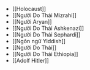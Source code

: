 - [[Holocaust]]
- [[Người Do Thái Mizrahi]]
- [[Người Aryan]]
- [[Người Do Thái Ashkenazi]]
- [[Người Do Thái Sephardi]]
- [[Ngôn ngữ Yiddish]]
- [[Người Do Thái]]
- [[Người Do Thái Ethiopia]]
- [[Adolf Hitler]]
